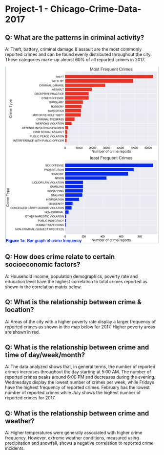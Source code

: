 # Project-1 - Chicago-Crime-Data-2017

<h2>Q: What are the patterns in criminal activity?</h2>
    A: Theft, battery, criminal damage & assault are the most commonly reported crimes and can be found evenly distributed throughout the city. These categories make-up almost 60% of all reported crimes in 2017.

![Screenshot](images/Crimefreq.png)

<h2>Q: How does crime relate to certain socioeconomic factors?</h2>
    A: Household income, population demographics, poverty rate and education level have the highest correlation to total crimes reported as shown in the correlation matrix below.
    


<h2>Q: What is the relationship between crime & location?</h2>
    A: Areas of the city with a higher poverty rate display a larger frequency of reported crimes as shown in the map below for 2017. Higher poverty areas are shown in red.


<h2>Q: What is the relationship between crime and time of day/week/month?</h2>
    A: The data analyzed shows that, in general terms, the number of reported crimes increases throughout the day starting at 5:00 AM. The number of reported crimes peaks around 6:00 PM and decreases during the evening.  Wednesdays display the lowest number of crimes per week, while Fridays have the highest frequency of reported crimes. February has the lowest number of reported crimes while July shows the highest number of reported crimes for 2017.


<h2>Q: What is the relationship between crime and weather?</h2>
    A: Higher temperatures were generally associated with higher crime frequency. However, extreme weather conditions, measured using precipitation and snowfall, shows a negative correlation to reported crime incidents.
